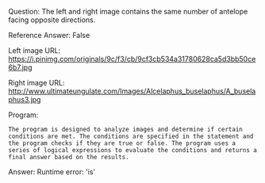 Question: The left and right image contains the same number of antelope facing opposite directions.

Reference Answer: False

Left image URL: https://i.pinimg.com/originals/9c/f3/cb/9cf3cb534a31780628ca5d3bb50ce6b7.jpg

Right image URL: http://www.ultimateungulate.com/Images/Alcelaphus_buselaphus/A_buselaphus3.jpg

Program:

```
The program is designed to analyze images and determine if certain conditions are met. The conditions are specified in the statement and the program checks if they are true or false. The program uses a series of logical expressions to evaluate the conditions and returns a final answer based on the results.
```
Answer: Runtime error: 'is'

